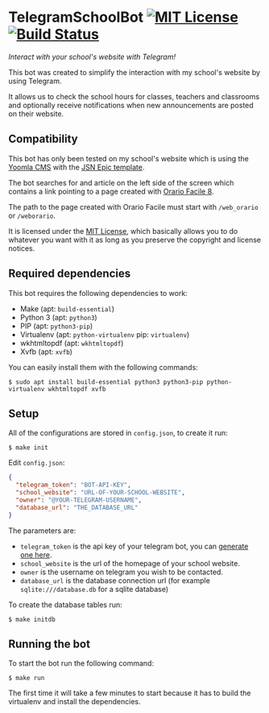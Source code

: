 # TelegramSchoolBot [![MIT License][licenseicon]](LICENSE) [![Build Status][travisicon]][travis]
_Interact with your school's website with Telegram!_

This bot was created to simplify the interaction with my
school's website by using Telegram.

It allows us to check the school hours for classes, teachers and
classrooms and optionally receive notifications when
new announcements are posted on their website.

## Compatibility
This bot has only been tested on my school's website which is using
the [Yoomla CMS][yoomla] with the [JSN Epic template][jsnepic].

The bot searches for and article on the left side of the screen
which contains a link pointing to a page created with [Orario Facile 8][orariofacile].

The path to the page created with Orario Facile must start with ``/web_orario`` or ``/weborario``.

It is licensed under the [MIT License](LICENSE), which basically
allows you to do whatever you want with it as long as
you preserve the copyright and license notices.

## Required dependencies
This bot requires the following dependencies to work:

* Make (apt: `build-essential`)
* Python 3 (apt: `python3`)
* PIP (apt: `python3-pip`)
* Virtualenv (apt: `python-virtualenv` pip: `virtualenv`)
* wkhtmltopdf (apt: `wkhtmltopdf`)
* Xvfb (apt: `xvfb`)

You can easily install them with the following commands:

```
$ sudo apt install build-essential python3 python3-pip python-virtualenv wkhtmltopdf xvfb
```

## Setup
All of the configurations are stored in `config.json`, to create it run:

```
$ make init
```

Edit `config.json`:

```json
{
  "telegram_token": "BOT-API-KEY",
  "school_website": "URL-OF-YOUR-SCHOOL-WEBSITE",
  "owner": "@YOUR-TELEGRAM-USERNAME",
  "database_url": "THE_DATABASE_URL"
}
```

The parameters are:

* `telegram_token` is the api key of your telegram bot, you can [generate one here](https://t.me/BotFather).
* `school_website` is the url of the homepage of your school website.
* `owner` is the username on telegram you wish to be contacted.
* `database_url` is the database connection url (for example `sqlite:///database.db` for a sqlite database)

To create the database tables run:

```
$ make initdb
```

## Running the bot
To start the bot run the following command:

```
$ make run
```

The first time it will take a few minutes to start because it has to
build the virtualenv and install the dependencies.

[licenseicon]: https://img.shields.io/github/license/paolobarbolini/TelegramSchoolBot.svg?maxAge=2592000
[travisicon]: https://travis-ci.org/paolobarbolini/TelegramSchoolBot.svg?branch=master
[travis]: https://travis-ci.org/paolobarbolini/TelegramSchoolBot
[yoomla]: https://www.joomla.org
[jsnepic]: https://www.joomlashine.com/joomla-templates/jsn-epic.html
[orariofacile]: https://www.orariofacile.com

